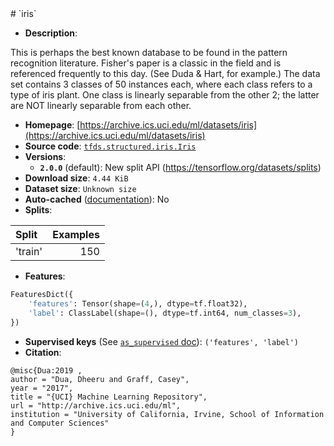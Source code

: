 <div itemscope itemtype="http://schema.org/Dataset">
  <div itemscope itemprop="includedInDataCatalog" itemtype="http://schema.org/DataCatalog">
    <meta itemprop="name" content="TensorFlow Datasets" />
  </div>
  <meta itemprop="name" content="iris" />
  <meta itemprop="description" content="This is perhaps the best known database to be found in the pattern recognition&#10;literature. Fisher&#x27;s paper is a classic in the field and is referenced&#10;frequently to this day. (See Duda &amp; Hart, for example.) The data set contains&#10;3 classes of 50 instances each, where each class refers to a type of iris&#10;plant. One class is linearly separable from the other 2; the latter are NOT&#10;linearly separable from each other.&#10;&#10;&#10;To use this dataset:&#10;&#10;```python&#10;import tensorflow_datasets as tfds&#10;&#10;ds = tfds.load(&#x27;iris&#x27;, split=&#x27;train&#x27;)&#10;for ex in ds.take(4):&#10;  print(ex)&#10;```&#10;&#10;See [the guide](https://www.tensorflow.org/datasets/overview) for more&#10;informations on [tensorflow_datasets](https://www.tensorflow.org/datasets).&#10;&#10;" />
  <meta itemprop="url" content="https://www.tensorflow.org/datasets/catalog/iris" />
  <meta itemprop="sameAs" content="https://archive.ics.uci.edu/ml/datasets/iris" />
  <meta itemprop="citation" content="@misc{Dua:2019 ,&#10;author = &quot;Dua, Dheeru and Graff, Casey&quot;,&#10;year = &quot;2017&quot;,&#10;title = &quot;{UCI} Machine Learning Repository&quot;,&#10;url = &quot;http://archive.ics.uci.edu/ml&quot;,&#10;institution = &quot;University of California, Irvine, School of Information and Computer Sciences&quot;&#10;}&#10;" />
</div>
# `iris`

*   **Description**:

This is perhaps the best known database to be found in the pattern recognition
literature. Fisher's paper is a classic in the field and is referenced
frequently to this day. (See Duda & Hart, for example.) The data set contains 3
classes of 50 instances each, where each class refers to a type of iris plant.
One class is linearly separable from the other 2; the latter are NOT linearly
separable from each other.

*   **Homepage**:
    [https://archive.ics.uci.edu/ml/datasets/iris](https://archive.ics.uci.edu/ml/datasets/iris)
*   **Source code**:
    [`tfds.structured.iris.Iris`](https://github.com/tensorflow/datasets/tree/master/tensorflow_datasets/structured/iris.py)
*   **Versions**:
    *   **`2.0.0`** (default): New split API
        (https://tensorflow.org/datasets/splits)
*   **Download size**: `4.44 KiB`
*   **Dataset size**: `Unknown size`
*   **Auto-cached**
    ([documentation](https://www.tensorflow.org/datasets/performances#auto-caching)):
    No
*   **Splits**:

Split   | Examples
:------ | -------:
'train' | 150

*   **Features**:

```python
FeaturesDict({
    'features': Tensor(shape=(4,), dtype=tf.float32),
    'label': ClassLabel(shape=(), dtype=tf.int64, num_classes=3),
})
```

*   **Supervised keys** (See
    [`as_supervised` doc](https://www.tensorflow.org/datasets/api_docs/python/tfds/load#args)):
    `('features', 'label')`
*   **Citation**:

```
@misc{Dua:2019 ,
author = "Dua, Dheeru and Graff, Casey",
year = "2017",
title = "{UCI} Machine Learning Repository",
url = "http://archive.ics.uci.edu/ml",
institution = "University of California, Irvine, School of Information and Computer Sciences"
}
```
